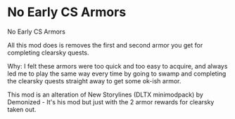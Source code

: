 # No Early CS Armors
No Early CS Armors

All this mod does is removes the first and second armor you get for completing clearsky quests.

Why:
I felt these armors were too quick and too easy to acquire, and always led me to play the same way every time by going to swamp and completing the clearsky quests straight away to get some ok-ish armor.

This mod is an alteration of New Storylines (DLTX minimodpack) by Demonized - It's his mod but just with the 2 armor rewards for clearsky taken out.

